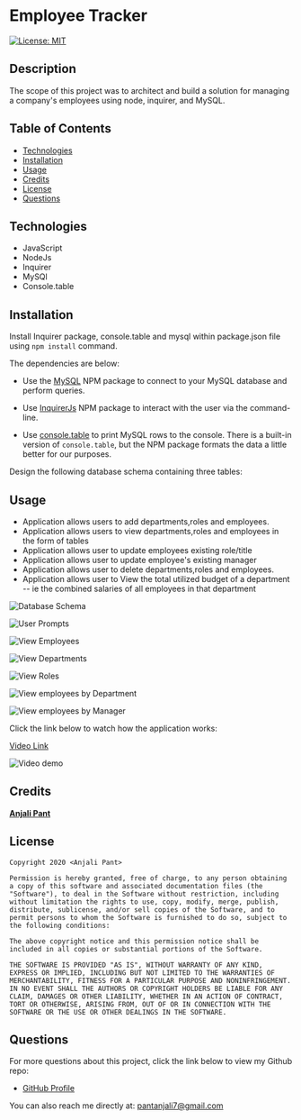 # Employee Tracker

[![License: MIT](https://img.shields.io/badge/License-MIT-yellow.svg)](https://opensource.org/licenses/MIT)


## Description

The scope of this project was to architect and build a solution for managing a company's employees using node, inquirer, and MySQL.

## Table of Contents

* [Technologies](#technologies)
* [Installation](#installation)
* [Usage](#usage)
* [Credits](#credits)
* [License](#license)
* [Questions](#questions)

## Technologies

- JavaScript
- NodeJs
- Inquirer
- MySQl
- Console.table

## Installation

Install Inquirer package, console.table and mysql within package.json file using `npm install` command.

The dependencies are below:

* Use the [MySQL](https://www.npmjs.com/package/mysql) NPM package to connect to your MySQL database and perform queries.

* Use [InquirerJs](https://www.npmjs.com/package/inquirer/v/0.2.3) NPM package to interact with the user via the command-line.

* Use [console.table](https://www.npmjs.com/package/console.table) to print MySQL rows to the console. There is a built-in version of `console.table`, but the NPM package formats the data a little better for our purposes.

Design the following database schema containing three tables:

## Usage

* Application allows users to add departments,roles and employees.
* Application allows users to view departments,roles and employees in the form of tables
* Application allows user to update employees existing role/title
* Application allows  user to update employee's existing manager
* Application allows user to delete departments,roles and employees.
* Application allows user to View the total utilized budget of a department -- ie the combined salaries of all employees in that department


![Database Schema](/Assets/snapshots/schema.png)

![User Prompts](/Assets/snapshots/userprompts.PNG)

![View Employees](/Assets/snapshots/viewemployees.PNG)

![View Departments](/Assets/snapshots/viewdepartments.PNG)

![View Roles](/Assets/snapshots/viewroles.PNG)

![View employees by Department](/Assets/snapshots/viewemployeebydptmnt.PNG)

![View employees by Manager](/Assets/snapshots/viewembymanager.PNG)

Click the link below to watch how the application works:

[Video Link](https://youtu.be/lFHZ7SNGBXk)

![Video demo](/Assets/snapshots/employeeTracker.gif)

## Credits

**[Anjali Pant](https://github.com/Anjali9293)**

## License 

```
Copyright 2020 <Anjali Pant>

Permission is hereby granted, free of charge, to any person obtaining a copy of this software and associated documentation files (the "Software"), to deal in the Software without restriction, including without limitation the rights to use, copy, modify, merge, publish, distribute, sublicense, and/or sell copies of the Software, and to permit persons to whom the Software is furnished to do so, subject to the following conditions:

The above copyright notice and this permission notice shall be included in all copies or substantial portions of the Software.

THE SOFTWARE IS PROVIDED "AS IS", WITHOUT WARRANTY OF ANY KIND, EXPRESS OR IMPLIED, INCLUDING BUT NOT LIMITED TO THE WARRANTIES OF MERCHANTABILITY, FITNESS FOR A PARTICULAR PURPOSE AND NONINFRINGEMENT. IN NO EVENT SHALL THE AUTHORS OR COPYRIGHT HOLDERS BE LIABLE FOR ANY CLAIM, DAMAGES OR OTHER LIABILITY, WHETHER IN AN ACTION OF CONTRACT, TORT OR OTHERWISE, ARISING FROM, OUT OF OR IN CONNECTION WITH THE SOFTWARE OR THE USE OR OTHER DEALINGS IN THE SOFTWARE.
```

## Questions

For more questions about this project, click the link below to view my Github repo:

- [GitHub Profile](https://github.com/Anjali9293)

You can also reach me directly at: pantanjali7@gmail.com
